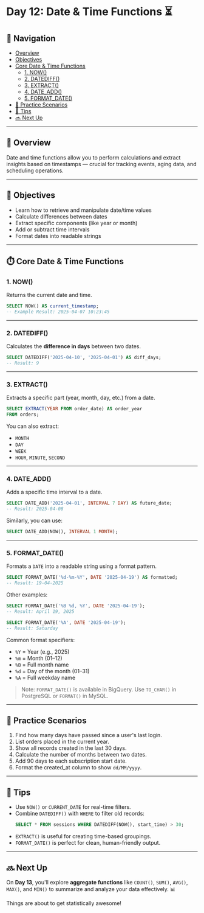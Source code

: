 # Day 12: Date & Time Functions ⏳

## 🧭 Navigation
- [Overview](#overview)
- [Objectives](#objectives)
- [Core Date & Time Functions](#core-date--time-functions)
  - [1. NOW()](#1-now)
  - [2. DATEDIFF()](#2-datediff)
  - [3. EXTRACT()](#3-extract)
  - [4. DATE_ADD()](#4-date_add)
  - [5. FORMAT_DATE()](#5-format_date)
- [🧪 Practice Scenarios](#practice-scenarios)
- [🧠 Tips](#tips)
- [🔜 Next Up](#next-up)

---

## 📖 Overview
Date and time functions allow you to perform calculations and extract insights based on timestamps — crucial for tracking events, aging data, and scheduling operations.

---

## 🎯 Objectives
- Learn how to retrieve and manipulate date/time values
- Calculate differences between dates
- Extract specific components (like year or month)
- Add or subtract time intervals
- Format dates into readable strings

---

## ⏱️ Core Date & Time Functions

### 1. NOW()
Returns the current date and time.

```sql
SELECT NOW() AS current_timestamp;
-- Example Result: 2025-04-07 10:23:45
```

---

### 2. DATEDIFF()
Calculates the **difference in days** between two dates.

```sql
SELECT DATEDIFF('2025-04-10', '2025-04-01') AS diff_days;
-- Result: 9
```

---

### 3. EXTRACT()
Extracts a specific part (year, month, day, etc.) from a date.

```sql
SELECT EXTRACT(YEAR FROM order_date) AS order_year
FROM orders;
```

You can also extract:
- `MONTH`
- `DAY`
- `WEEK`
- `HOUR`, `MINUTE`, `SECOND`

---

### 4. DATE_ADD()
Adds a specific time interval to a date.

```sql
SELECT DATE_ADD('2025-04-01', INTERVAL 7 DAY) AS future_date;
-- Result: 2025-04-08
```

Similarly, you can use:
```sql
SELECT DATE_ADD(NOW(), INTERVAL 1 MONTH);
```

---

### 5. FORMAT_DATE()
Formats a `DATE` into a readable string using a format pattern.

```sql
SELECT FORMAT_DATE('%d-%m-%Y', DATE '2025-04-19') AS formatted;
-- Result: 19-04-2025
```

Other examples:
```sql
SELECT FORMAT_DATE('%B %d, %Y', DATE '2025-04-19');
-- Result: April 19, 2025

SELECT FORMAT_DATE('%A', DATE '2025-04-19');
-- Result: Saturday
```

Common format specifiers:
- `%Y` = Year (e.g., 2025)
- `%m` = Month (01–12)
- `%B` = Full month name
- `%d` = Day of the month (01–31)
- `%A` = Full weekday name

> Note: `FORMAT_DATE()` is available in BigQuery. Use `TO_CHAR()` in PostgreSQL or `FORMAT()` in MySQL.

---

## 🧪 Practice Scenarios

1. Find how many days have passed since a user's last login.
2. List orders placed in the current year.
3. Show all records created in the last 30 days.
4. Calculate the number of months between two dates.
5. Add 90 days to each subscription start date.
6. Format the created_at column to show `dd/MM/yyyy`.

---

## 🧠 Tips

- Use `NOW()` or `CURRENT_DATE` for real-time filters.
- Combine `DATEDIFF()` with `WHERE` to filter old records:
  ```sql
  SELECT * FROM sessions WHERE DATEDIFF(NOW(), start_time) > 30;
  ```
- `EXTRACT()` is useful for creating time-based groupings.
- `FORMAT_DATE()` is perfect for clean, human-friendly output.

---

## 🔜 Next Up
On **Day 13**, you'll explore **aggregate functions** like `COUNT()`, `SUM()`, `AVG()`, `MAX()`, and `MIN()` to summarize and analyze your data effectively. 📊

Things are about to get statistically awesome!
